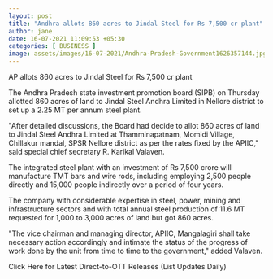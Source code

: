 ```yaml
---
layout: post
title: "Andhra allots 860 acres to Jindal Steel for Rs 7,500 cr plant"
author: jane 
date: 16-07-2021 11:09:53 +05:30 
categories: [ BUSINESS ] 
image: assets/images/16-07-2021/Andhra-Pradesh-Government1626357144.jpg
---
```

AP allots 860 acres to Jindal Steel for Rs 7,500 cr plant

The Andhra Pradesh state investment promotion board (SIPB) on Thursday allotted 860 acres of land to Jindal Steel Andhra Limited in Nellore district to set up a 2.25 MT per annum steel plant.

"After detailed discussions, the Board had decide to allot 860 acres of land to Jindal Steel Andhra Limited at Thamminapatnam, Momidi Village, Chillakur mandal, SPSR Nellore district as per the rates fixed by the APIIC," said special chief secretary R. Karikal Valaven.

The integrated steel plant with an investment of Rs 7,500 crore will manufacture TMT bars and wire rods, including employing 2,500 people directly and 15,000 people indirectly over a period of four years.

The company with considerable expertise in steel, power, mining and infrastructure sectors and with total annual steel production of 11.6 MT requested for 1,000 to 3,000 acres of land but got 860 acres.

"The vice chairman and managing director, APIIC, Mangalagiri shall take necessary action accordingly and intimate the status of the progress of work done by the unit from time to time to the government," added Valaven.

Click Here for Latest Direct-to-OTT Releases (List Updates Daily)